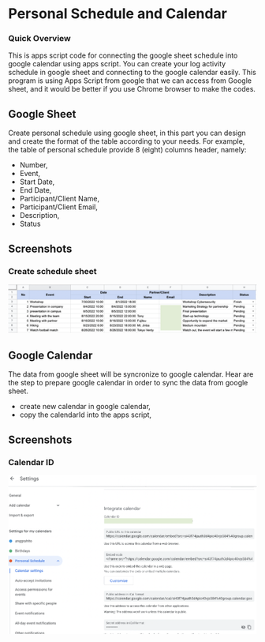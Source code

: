 Personal Schedule and Calendar
==============================

### Quick Overview

This is apps script code for connecting the google sheet schedule into google calendar using apps script.
You can create your log activity schedule in google sheet and connecting to the google calendar easily.
This program is using Apps Script from google that we can access from Google sheet, and it would be better if you use Chrome browser to make the codes.

Google Sheet
-------------

Create personal schedule using google sheet, in this part you can design and create the format of the table according to your needs.
For example, the table of personal schedule provide 8 (eight) columns header, namely:
* Number,
* Event,
* Start Date,
* End Date,
* Participant/Client Name,
* Participant/Client Email,
* Description,
* Status

Screenshots
-----------
### Create schedule sheet

![PersonalCalendar](https://github.com/anggrahito/personal_calendar/blob/main/docs/gsheet.png)


Google Calendar
----------------

The data from google sheet will be syncronize to google calendar.
Hear are the step to prepare google calendar in order to sync the data from google sheet.

* create new calendar in google calendar,
* copy the calendarId into the apps script,


Screenshots
-----------

### Calendar ID

![PersonalCalendar](https://github.com/anggrahito/personal_calendar/blob/main/docs/CalendarID.png)





